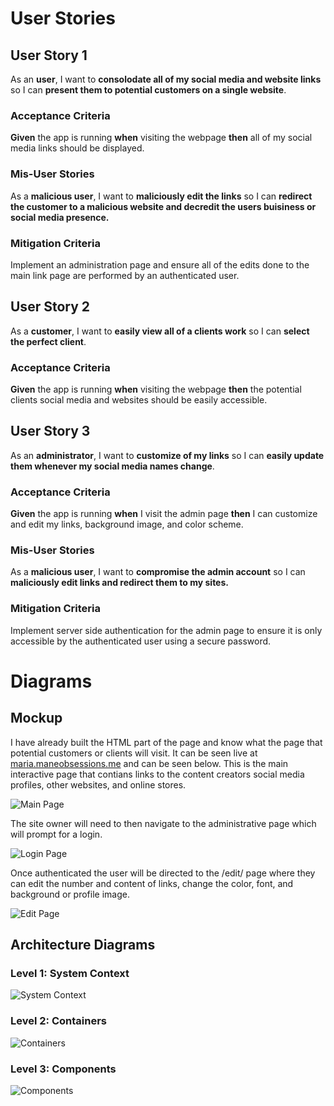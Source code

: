 # User Stories

## User Story 1
As an **user**, I want to **consolodate all of my social media and website links** so I can **present them to potential customers on a single website**.

### Acceptance Criteria
**Given** the app is running **when** visiting the webpage **then** all of my social media links should be displayed. 

### Mis-User Stories
As a **malicious user**, I want to **maliciously edit the links** so I can **redirect the customer to a malicious website and decredit the users buisiness or social media presence.**

### Mitigation Criteria
Implement an administration page and ensure all of the edits done to the main link page are performed by an authenticated user. 

## User Story 2
As a **customer**, I want to **easily view all of a clients work** so I can **select the perfect client**.

### Acceptance Criteria
**Given** the app is running **when** visiting the webpage **then** the potential clients social media and websites should be easily accessible.

## User Story 3
As an **administrator**, I want to **customize of my links** so I can **easily update them whenever my social media names change**.

### Acceptance Criteria
**Given** the app is running **when** I visit the admin page **then** I can customize and edit my links, background image, and color scheme. 

### Mis-User Stories
As a **malicious user**, I want to **compromise the admin account** so I can **maliciously edit links and redirect them to my sites.**

### Mitigation Criteria
Implement server side authentication for the admin page to ensure it is only accessible by the authenticated user using a secure password. 

# Diagrams

## Mockup
I have already built the HTML part of the page and know what the page that potential customers or clients will visit. It can be seen live at [maria.maneobsessions.me](maria.maneobsessions.me) and can be seen below. This is the main interactive page that contians links to the content creators social media profiles, other websites, and online stores.

![Main Page](https://github.com/cms-WebDesign/LinkTree/blob/main/docs/mainPage.PNG)

The site owner will need to then navigate to the administrative page which will prompt for a login.

![Login Page](https://github.com/cms-WebDesign/LinkTree/blob/main/docs/loginpage.PNG)

Once authenticated the user will be directed to the /edit/ page where they can edit the number and content of links, change the color, font, and background or profile image.

![Edit Page](https://github.com/cms-WebDesign/LinkTree/blob/main/docs/EditPage.PNG)

## Architecture Diagrams

### Level 1: System Context
![System Context](https://github.com/cms-WebDesign/LinkTree/blob/main/docs/System%20Context%20Diagram.PNG)
### Level 2: Containers
![Containers](https://github.com/cms-WebDesign/LinkTree/blob/main/docs/Container%20Diagram.PNG)

### Level 3: Components
![Components](https://github.com/cms-WebDesign/LinkTree/blob/main/docs/Component%20Diagram.PNG)
